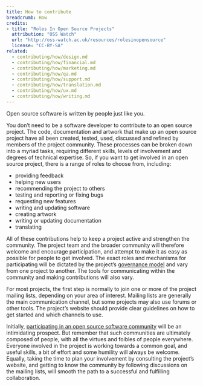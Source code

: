 ```yaml
---
title: How to contribute
breadcrumb: How
credits:
- title: "Roles In Open Source Projects"
  attribution: "OSS Watch"
  url: "http://oss-watch.ac.uk/resources/rolesinopensource"
  license: "CC-BY-SA"
related:
  - contributing/how/design.md
  - contributing/how/financial.md
  - contributing/how/marketing.md
  - contributing/how/qa.md
  - contributing/how/support.md
  - contributing/how/translation.md
  - contributing/how/ux.md
  - contributing/how/writing.md
---
```


Open source software is written by people just like you.

You don’t need to be a software developer to contribute to an open source project. The code, documentation and artwork that make up an open source project have all been created, tested, used, discussed and refined by members of the project community. These processes can be broken down into a myriad tasks, requiring different skills, levels of involvement and degrees of technical expertise. So, if you want to get involved in an open source project, there is a range of roles to choose from, including:

*   providing feedback
*   helping new users
*   recommending the project to others
*   testing and reporting or fixing bugs
*   requesting new features
*   writing and updating software
*   creating artwork
*   writing or updating documentation
*   translating

All of these contributions help to keep a project active and strengthen the community. The project team and the broader community will therefore welcome and encourage participation, and attempt to make it as easy as possible for people to get involved. The exact roles and mechanisms for participating will be dictated by the project’s [governance model](governanceModels) and vary from one project to another. The tools for communicating within the community and making contributions will also vary.

For most projects, the first step is normally to join one or more of the project mailing lists, depending on your area of interest. Mailing lists are generally the main communication channel, but some projects may also use forums or other tools. The project’s website should provide clear guidelines on how to get started and which channels to use.

Initially, [participating in an open source software community](http://www.oss-watch.ac.uk/resources/toptipscommunities) will be an intimidating prospect. But remember that such communities are ultimately composed of people, with all the virtues and foibles of people everywhere. Everyone involved in the project is working towards a common goal, and useful skills, a bit of effort and some humility will always be welcome. Equally, taking the time to plan your involvement by consulting the project’s website, and getting to know the community by following discussions on the mailing lists, will smooth the path to a successful and fulfilling collaboration.
